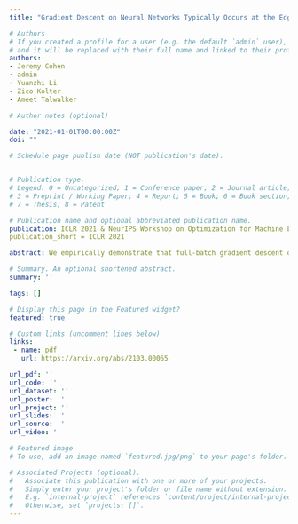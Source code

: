 ```yaml
---
title: "Gradient Descent on Neural Networks Typically Occurs at the Edge of Stability" 

# Authors
# If you created a profile for a user (e.g. the default `admin` user), write the username (folder name) here 
# and it will be replaced with their full name and linked to their profile.
authors:
- Jeremy Cohen
- admin
- Yuanzhi Li
- Zico Kolter
- Ameet Talwalker

# Author notes (optional)

date: "2021-01-01T00:00:00Z"
doi: ""

# Schedule page publish date (NOT publication's date).


# Publication type.
# Legend: 0 = Uncategorized; 1 = Conference paper; 2 = Journal article;
# 3 = Preprint / Working Paper; 4 = Report; 5 = Book; 6 = Book section;
# 7 = Thesis; 8 = Patent

# Publication name and optional abbreviated publication name.
publication: ICLR 2021 & NeurIPS Workshop on Optimization for Machine Learning 2020
publication_short = ICLR 2021

abstract: We empirically demonstrate that full-batch gradient descent on neural network training objectives typically operates in a regime we call the Edge of Stability. In this regime, the maximum eigenvalue of the training loss Hessian hovers just above the numerical value 2/(step size), and the training loss behaves non-monotonically over short timescales, yet consistently decreases over long timescales. Since this behavior is inconsistent with several widespread presumptions in the field of optimization, our findings raise questions as to whether these presumptions are relevant to neural network training. We hope that our findings will inspire future efforts aimed at rigorously understanding optimization at the Edge of Stability.

# Summary. An optional shortened abstract.
summary: ''

tags: []

# Display this page in the Featured widget?
featured: true

# Custom links (uncomment lines below)
links:
 - name: pdf
   url: https://arxiv.org/abs/2103.00065 

url_pdf: ''
url_code: ''
url_dataset: ''
url_poster: ''
url_project: ''
url_slides: ''
url_source: ''
url_video: ''

# Featured image
# To use, add an image named `featured.jpg/png` to your page's folder. 

# Associated Projects (optional).
#   Associate this publication with one or more of your projects.
#   Simply enter your project's folder or file name without extension.
#   E.g. `internal-project` references `content/project/internal-project/index.md`.
#   Otherwise, set `projects: []`.
---
```

